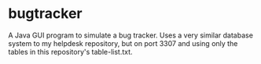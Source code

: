 # bugtracker
A Java GUI program to simulate a bug tracker. Uses a very similar database system to my helpdesk repository, but on port 3307 and using only the tables in this repository's table-list.txt.
